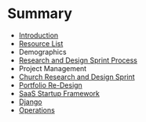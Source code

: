 # Summary

* [Introduction](README.md)
* [Resource List](resource_list.md)
* Demographics
* [Research and Design Sprint Process](research_and_design_sprint_process.md)
* Project Management
* [Church Research and Design Sprint](church_research_and_design_sprint.md)
* [Portfolio Re-Design](portfolio_re-design.md)
* [SaaS Startup Framework](saas_startup_framework.md)
* [Django](django.md)
* [Operations](operations.md)


